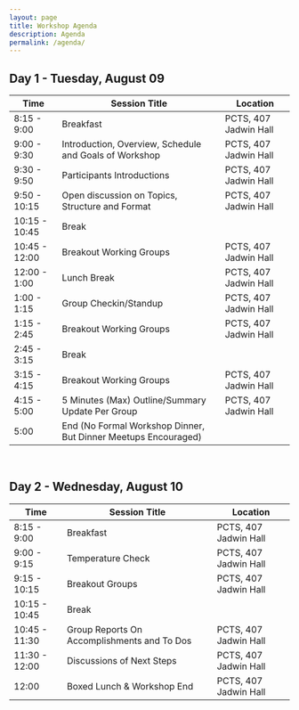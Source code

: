 ```yaml
---
layout: page
title: Workshop Agenda
description: Agenda
permalink: /agenda/
---
```




## Day 1 - Tuesday, August 09

| Time   | Session Title | Location |
| ------ | ------------- | -------- |
|  8:15 - 9:00 |  Breakfast | PCTS, 407 Jadwin Hall |
| 9:00 - 9:30 | Introduction, Overview, Schedule and Goals of Workshop | PCTS, 407 Jadwin Hall |
| 9:30 - 9:50 | Participants Introductions | PCTS, 407 Jadwin Hall |
| 9:50 - 10:15 | Open discussion on Topics, Structure and Format | PCTS, 407 Jadwin Hall |
| 10:15 - 10:45 | Break |  |
| 10:45 - 12:00 | Breakout Working Groups | PCTS, 407 Jadwin Hall |
| 12:00  - 1:00 | Lunch Break | PCTS, 407 Jadwin Hall |
| 1:00 - 1:15 | Group Checkin/Standup | PCTS, 407 Jadwin Hall |
| 1:15 - 2:45 | Breakout Working Groups | PCTS, 407 Jadwin Hall |
| 2:45 - 3:15 |  Break |  |
| 3:15 - 4:15 |  Breakout Working Groups | PCTS, 407 Jadwin Hall |
| 4:15 - 5:00 |  5 Minutes (Max) Outline/Summary Update Per Group | PCTS, 407 Jadwin Hall |
| 5:00        | End (No Formal Workshop Dinner, But Dinner Meetups Encouraged) |

<br>

## Day 2 - Wednesday, August 10

| Time | Session Title | Location |
| ------ | ----- | ----- |
| 8:15 - 9:00 | Breakfast | PCTS, 407 Jadwin Hall |
| 9:00 - 9:15 | Temperature Check | PCTS, 407 Jadwin Hall |
| 9:15 - 10:15 | Breakout Groups | PCTS, 407 Jadwin Hall |
| 10:15 - 10:45 | Break |  |
| 10:45 - 11:30 |  Group Reports On Accomplishments and To Dos | PCTS, 407 Jadwin Hall |
| 11:30 - 12:00 |  Discussions of Next Steps | PCTS, 407 Jadwin Hall |
| 12:00         | Boxed Lunch & Workshop End | PCTS, 407 Jadwin Hall |
